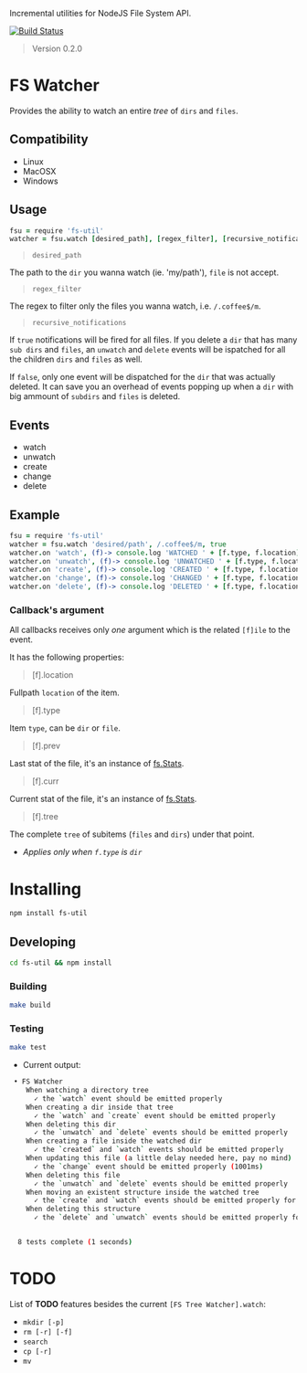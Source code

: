 Incremental utilities for NodeJS File System API.

[![Build Status](https://secure.travis-ci.org/serpentem/fs-util.png)](http://travis-ci.org/serpentem/fs-util)
> Version 0.2.0

# FS Watcher

Provides the ability to watch an entire _*tree*_ of `dirs` and `files`.

## Compatibility

* Linux
* MacOSX
* Windows

## Usage

````coffeescript
fsu = require 'fs-util'
watcher = fsu.watch [desired_path], [regex_filter], [recursive_notifications]
````

> `desired_path`

The path to the `dir` you wanna watch (ie. 'my/path'), `file` is not accept.

> `regex_filter`

The regex to filter only the files you wanna watch, i.e. `/.coffee$/m`.

> `recursive_notifications`

If `true` notifications will be fired for all files. If you delete a `dir`
that has many `sub dirs` and `files`, an `unwatch` and `delete` events will be 
ispatched for all the children `dirs` and `files` as well.

If `false`, only one event will be dispatched for the `dir` that was actually
deleted. It can save you an overhead of events popping up when a `dir` with
big ammount of `subdirs` and `files` is deleted.

## Events
 * watch
 * unwatch
 * create
 * change
 * delete

## Example

````coffeescript
fsu = require 'fs-util'
watcher = fsu.watch 'desired/path', /.coffee$/m, true
watcher.on 'watch', (f)-> console.log 'WATCHED ' + [f.type, f.location]
watcher.on 'unwatch', (f)-> console.log 'UNWATCHED ' + [f.type, f.location]
watcher.on 'create', (f)-> console.log 'CREATED ' + [f.type, f.location]
watcher.on 'change', (f)-> console.log 'CHANGED ' + [f.type, f.location]
watcher.on 'delete', (f)-> console.log 'DELETED ' + [f.type, f.location]
````

### Callback's argument

All callbacks receives only *one* argument which is the related `[f]ile` to
the event.

It has the following properties:

> [f].location

Fullpath `location` of the item.

>  [f].type

Item `type`, can be `dir` or `file`.

>  [f].prev

Last stat of the file, it's an instance of [fs.Stats](http://nodejs.org/api/fs.html#fs_class_fs_stats).

>  [f].curr

Current stat of the file, it's an instance of [fs.Stats](http://nodejs.org/api/fs.html#fs_class_fs_stats).

>  [f].tree

The complete `tree` of subitems (`files` and `dirs`) under that point.

* _Applies only when `f.type` is `dir`_

# Installing

````bash
npm install fs-util
````

## Developing

````bash
cd fs-util && npm install
````

### Building

````bash
make build
````

### Testing

````bash
make test
````

* Current output:

````bash
 • FS Watcher
    When watching a directory tree
      ✓ the `watch` event should be emitted properly 
    When creating a dir inside that tree
      ✓ the `watch` and `create` event should be emitted properly 
    When deleting this dir
      ✓ the `unwatch` and `delete` events should be emitted properly 
    When creating a file inside the watched dir
      ✓ the `created` and `watch` events should be emitted properly 
    When updating this file (a little delay needed here, pay no mind)
      ✓ the `change` event should be emitted properly (1001ms)
    When deleting this file
      ✓ the `unwatch` and `delete` events should be emitted properly 
    When moving an existent structure inside the watched tree
      ✓ the `create` and `watch` events should be emitted properly for all files and dirs (85ms)
    When deleting this structure
      ✓ the `delete` and `unwatch` events should be emitted properly for all files and dirs 


  8 tests complete (1 seconds)
````

# TODO

List of **TODO** features besides the current `[FS Tree Watcher].watch`:

* `mkdir [-p]`
* `rm [-r] [-f]`
* `search`
* `cp [-r]`
* `mv`